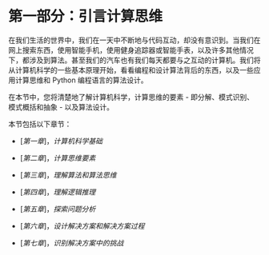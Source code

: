# 第一部分：引言计算思维

在我们生活的世界中，我们在一天中不断地与代码互动，却没有意识到。当我们在网上搜索东西，使用智能手机，使用健身追踪器或智能手表，以及许多其他情况下，都涉及到算法。甚至我们的汽车也有我们每天都要与之互动的计算机。我们将从计算机科学的一些基本原理开始，看看编程和设计算法背后的东西，以及一些应用计算思维和 Python 编程语言的算法设计。

在本节中，您将清楚地了解计算机科学，计算思维的要素 - 即分解、模式识别、模式概括和抽象 - 以及算法设计。

本节包括以下章节：

+   [*第一章*]，*计算机科学基础*

+   [*第二章*]，*计算思维要素*

+   [*第三章*]，*理解算法和算法思维*

+   [*第四章*]，*理解逻辑推理*

+   [*第五章*]，*探索问题分析*

+   [*第六章*]，*设计解决方案和解决方案过程*

+   [*第七章*]，*识别解决方案中的挑战*
